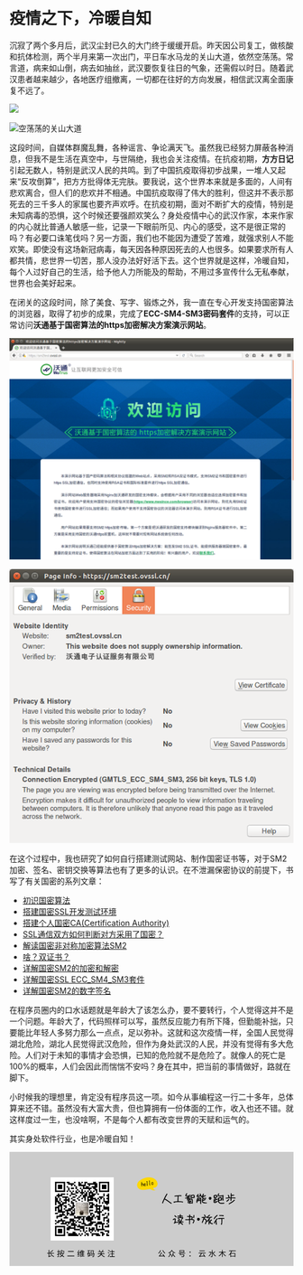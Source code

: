 # 疫情之下，冷暖自知

沉寂了两个多月后，武汉尘封已久的大门终于缓缓开启。昨天因公司复工，做核酸和抗体检测，两个半月来第一次出门，平日车水马龙的关山大道，依然空荡荡。常言道，病来如山倒，病去如抽丝，武汉要恢复往日的气象，还需假以时日。随着武汉患者越来越少，各地医疗组撤离，一切都在往好的方向发展，相信武汉离全面康复不远了。

![](https://raw.githubusercontent.com/mogoweb/mywritings/master/book_wechat/202004/images/virsus_feeling_01.png)

![空荡荡的关山大道](https://raw.githubusercontent.com/mogoweb/mywritings/master/book_wechat/202004/images/virsus_feeling_02.png)

这段时间，自媒体群魔乱舞，各种谣言、争论满天飞。虽然我已经努力屏蔽各种消息，但我不是生活在真空中，与世隔绝，我也会关注疫情。在抗疫初期，**方方日记**引起无数人，特别是武汉人民的共鸣。到了中国抗疫取得初步战果，一堆人又起来“反攻倒算”，把方方批得体无完肤。要我说，这个世界本来就是多面的，人间有悲欢离合，但人们的悲欢并不相通。中国抗疫取得了伟大的胜利，但这并不表示那死去的三千多人的家属也要齐声欢呼。在抗疫初期，面对不断扩大的疫情，特别是未知病毒的恐惧，这个时候还要强颜欢笑么？身处疫情中心的武汉作家，本来作家的内心就比普通人敏感一些，记录一下眼前所见、内心的感受，这不是很正常的吗？有必要口诛笔伐吗？另一方面，我们也不能因为遭受了苦难，就强求别人不能欢笑。即使没有这场新冠病毒，每天因各种原因死去的人也很多。如果要求所有人都共情，悲世界一切苦，那人没办法好好活下去。这个世界就是这样，冷暖自知，每个人过好自己的生活，给予他人力所能及的帮助，不用过多宣传什么无私奉献，世界也会美好起来。

在闭关的这段时间，除了美食、写字、锻炼之外，我一直在专心开发支持国密算法的浏览器，取得了初步的成果，完成了**ECC-SM4-SM3密码套件**的支持，可以正常访问**沃通基于国密算法的https加密解决方案演示网站**。

![](https://raw.githubusercontent.com/mogoweb/mywritings/master/book_wechat/202004/images/virsus_feeling_03.png)

![沃通演示网站](https://raw.githubusercontent.com/mogoweb/mywritings/master/book_wechat/202004/images/virsus_feeling_04.png)

在这个过程中，我也研究了如何自行搭建测试网站、制作国密证书等，对于SM2加密、签名、密钥交换等算法也有了更多的认识。在不泄漏保密协议的前提下，书写了有关国密的系列文章：

* [初识国密算法](https://mp.weixin.qq.com/s/TqSalExjfRvTEHqebhumWA)
* [搭建国密SSL开发测试环境](https://mp.weixin.qq.com/s/rUeOtFjB3QTPJW3RKccKag)
* [搭建个人国密CA(Certification Authority)](https://mp.weixin.qq.com/s/jDFHjnNPxXE6zy7XI8_-Rw)
* [SSL通信双方如何判断对方采用了国密？](https://mp.weixin.qq.com/s/t82z0uKW2AZjtPop79wjvg)
* [解读国密非对称加密算法SM2](https://mp.weixin.qq.com/s/qFppMQsy6rsKOwG_AzGLEw)
* [啥？双证书？](https://mp.weixin.qq.com/s/gQmufSLucKj1woN0tKTQUA)
* [详解国密SM2的加密和解密](https://mp.weixin.qq.com/s/Axj_oVvV2g-xSTLXO15c8w)
* [详解国密SSL ECC_SM4_SM3套件](https://mp.weixin.qq.com/s/wT3BSOWkz7PmJep6L_jytw)
* [详解国密SM2的数字签名](https://mp.weixin.qq.com/s/fuQ-UFj3f3Hue4TFa935Vw)

在程序员圈内的口水话题就是年龄大了该怎么办，要不要转行，个人觉得这并不是一个问题。年龄大了，代码照样可以写，虽然反应能力有所下降，但勤能补拙，只要能比年轻人多努力那么一点点，足以弥补。这就和这次疫情一样，全国人民觉得湖北危险，湖北人民觉得武汉危险，但作为身处武汉的人民，并没有觉得有多大危险。人们对于未知的事情才会恐惧，已知的危险就不是危险了。就像人的死亡是100%的概率，人们会因此而惴惴不安吗？身在其中，把当前的事情做好，路就在脚下。

小时候我的理想里，肯定没有程序员这一项。如今从事编程这一行二十多年，总体算来还不错。虽然没有大富大贵，但也算拥有一份体面的工作，收入也还不错。就这样度过一生，也没啥啊，不是每个人都有改变世界的天赋和运气的。

其实身处软件行业，也是冷暖自知！

![](https://raw.githubusercontent.com/mogoweb/mywritings/master/book_wechat/common_images/%E5%BE%AE%E4%BF%A1%E5%85%AC%E4%BC%97%E5%8F%B7_%E5%85%B3%E6%B3%A8%E4%BA%8C%E7%BB%B4%E7%A0%81.png)